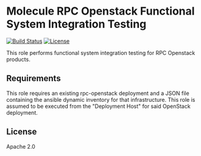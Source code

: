 Molecule RPC Openstack Functional System Integration Testing
============================================================
[![Build Status](https://travis-ci.org/rcbops/molecule-rpco-fsit.svg?branch=dev)](https://travis-ci.org/rcbops/molecule-rpco-fsit)
[![License](https://img.shields.io/badge/License-Apache%202.0-blue.svg)](https://opensource.org/licenses/Apache-2.0)

This role performs functional system integration testing for RPC Openstack
products.

Requirements
------------

This role requires an existing rpc-openstack deployment and a JSON file
containing the ansible dynamic inventory for that infrastructure. This role is
assumed to be executed from the "Deployment Host" for said OpenStack
deployment.

License
-------

Apache 2.0
